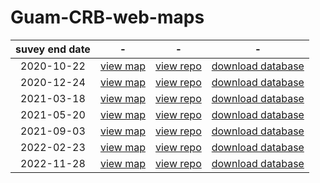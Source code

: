 # Guam-CRB-web-maps

suvey end date | - | - | -
:---: | :---: | :---: | :---:
2020-10-22 | [view map](https://aubreymoore.github.io/new-crb-damage-map) | [view repo](https://github.com/aubreymoore/new-crb-damage-map) | [download database](https://github.com/aubreymoore/new-crb-damage-map/raw/main/original-map/Guam01.db)
2020-12-24 | [view map](https://aubreymoore.github.io/Guam-CRB-damage-map-2020-12/webmap/v1) | [view repo](https://github.com/aubreymoore/Guam-CRB-damage-map-2020-12) | [download database](https://github.com/aubreymoore/Guam-CRB-damage-map-2020-12/raw/main/Guam02.db)
2021-03-18 | [view map](https://aubreymoore.github.io/Guam-CRB-Damage-Map-2021-03) | [view repo](https://github.com/aubreymoore/Guam-CRB-damage-map-2021-03) | [download database](https://github.com/aubreymoore/Guam-CRB-Damage-Map-2021-03/blob/main/Guam03.zip)
2021-05-20 | [view map](https://aubreymoore.github.io/Guam-CRB-Damage-Map-2021-05/webmap) | [view repo](https://github.com/aubreymoore/Guam-CRB-Damage-Map-2021-05) | [download database](https://github.com/aubreymoore/Guam-CRB-Damage-Map-2021-05/raw/main/Guam04.db)
2021-09-03 | [view map](https://aubreymoore.github.io/Guam-CRB-Damage-Map-20021-09/webmap) | [view repo](https://github.com/aubreymoore/Guam-CRB-Damage-Map-20021-09) | [download database](https://github.com/aubreymoore/Guam-CRB-Damage-Map-20021-09/raw/main/crb-damage-2021-09.db)
2022-02-23 | [view map](https://aubreymoore.github.io/Guam-CRB-Damage-Map-2022-02/webmap/#11/13.4483/144.7860) | [view repo](https://github.com/aubreymoore/Guam-CRB-Damage-Map-2022-02) | [download database](https://github.com/aubreymoore/Guam-CRB-Damage-Map-2022-02/raw/main/Guam-CRB-Damage-Map-2022-02.db)
2022-11-28 | [view map](https://aubreymoore.github.io/aubreymoore-Guam-CRB-Damage-Map-2022-11/webmap/#11/13.4483/144.7860) | [view repo](https://github.com/aubreymoore/Guam-CRB-Damage-Map-2022-11) | [download database](https://github.com/aubreymoore/Guam-CRB-Damage-Map-2022-11/raw/main/output/Guam07.db)
